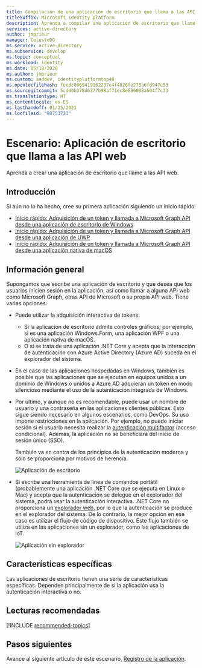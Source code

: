 ```yaml
---
title: Compilación de una aplicación de escritorio que llama a las API web | Azure
titleSuffix: Microsoft identity platform
description: Aprenda a compilar una aplicación de escritorio que llame a API web (información general).
services: active-directory
author: jmprieur
manager: CelesteDG
ms.service: active-directory
ms.subservice: develop
ms.topic: conceptual
ms.workload: identity
ms.date: 05/18/2020
ms.author: jmprieur
ms.custom: aaddev, identityplatformtop40
ms.openlocfilehash: feedc0065419162237c4f4826fe275a6fd947e53
ms.sourcegitcommit: 5cdd0b378d6377b98af71ec8e886098a504f7c33
ms.translationtype: HT
ms.contentlocale: es-ES
ms.lasthandoff: 01/25/2021
ms.locfileid: "98753723"
---
```

# <a name="scenario-desktop-app-that-calls-web-apis"></a>Escenario: Aplicación de escritorio que llama a las API web

Aprenda a crear una aplicación de escritorio que llame a las API web.

## <a name="get-started"></a>Introducción

Si aún no lo ha hecho, cree su primera aplicación siguiendo un inicio rápido:

- [Inicio rápido: Adquisición de un token y llamada a Microsoft Graph API desde una aplicación de escritorio de Windows](./quickstart-v2-windows-desktop.md)
- [Inicio rápido: Adquisición de un token y llamada a Microsoft Graph API desde una aplicación de UWP](./quickstart-v2-uwp.md)
- [Inicio rápido: Adquisición de un token y llamada a Microsoft Graph API desde una aplicación nativa de macOS](./quickstart-v2-ios.md)

## <a name="overview"></a>Información general

Supongamos que escribe una aplicación de escritorio y que desea que los usuarios inicien sesión en la aplicación, así como llamar a alguna API web como Microsoft Graph, otras API de Microsoft o su propia API web. Tiene varias opciones:

- Puede utilizar la adquisición interactiva de tokens:

  - Si la aplicación de escritorio admite controles gráficos; por ejemplo, si es una aplicación Windows.Form, una aplicación WPF o una aplicación nativa de macOS.
  - O si se trata de una aplicación .NET Core y acepta que la interacción de autenticación con Azure Active Directory (Azure AD) suceda en el explorador del sistema.

- En el caso de las aplicaciones hospedadas en Windows, también es posible que las aplicaciones que se ejecutan en equipos unidos a un dominio de Windows o unidos a Azure AD adquieran un token en modo silencioso mediante el uso de la autenticación integrada de Windows.
- Por último, y aunque no es recomendable, puede usar un nombre de usuario y una contraseña en las aplicaciones clientes públicas. Esto sigue siendo necesario en algunos escenarios, como DevOps. Su uso impone restricciones en la aplicación. Por ejemplo, no puede iniciar sesión si el usuario necesita realizar la [autenticación multifactor](../authentication/concept-mfa-howitworks.md) (acceso condicional). Además, la aplicación no se beneficiará del inicio de sesión único (SSO).

  También va en contra de los principios de la autenticación moderna y solo se proporciona por motivos de herencia.

  ![Aplicación de escritorio](media/scenarios/desktop-app.svg)

- Si escribe una herramienta de línea de comandos portátil (probablemente una aplicación .NET Core que se ejecuta en Linux o Mac) y acepta que la autenticación se delegue en el explorador del sistema, podrá usar la autenticación interactiva. .NET Core no proporciona un [explorador web](https://aka.ms/msal-net-uses-web-browser), por lo que la autenticación se produce en el explorador del sistema. De lo contrario, la mejor opción en ese caso es utilizar el flujo de código de dispositivo. Este flujo también se utiliza en las aplicaciones sin un explorador, como las aplicaciones de IoT.

  ![Aplicación sin explorador](media/scenarios/device-code-flow-app.svg)

## <a name="specifics"></a>Características específicas

Las aplicaciones de escritorio tienen una serie de características específicas. Dependen principalmente de si la aplicación usa la autenticación interactiva o no.

## <a name="recommended-reading"></a>Lecturas recomendadas

[!INCLUDE [recommended-topics](../../../includes/active-directory-develop-scenarios-prerequisites.md)]

## <a name="next-steps"></a>Pasos siguientes

Avance al siguiente artículo de este escenario, [Registro de la aplicación](scenario-desktop-app-registration.md).
